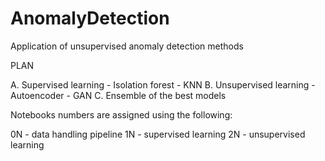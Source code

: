 # AnomalyDetection
Application of unsupervised anomaly detection methods

PLAN

A. Supervised learning
    - Isolation forest
    - KNN
B. Unsupervised learning
    - Autoencoder
    - GAN
C. Ensemble of the best models

Notebooks numbers are assigned using the following:

0N - data handling pipeline
1N - supervised learning
2N - unsupervised learning